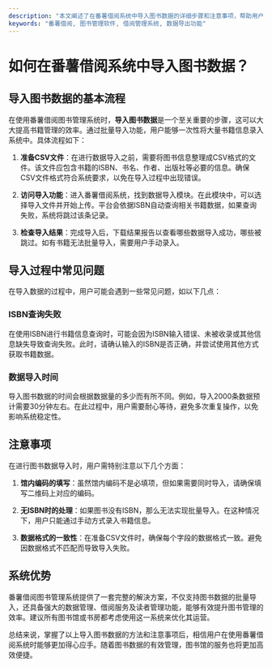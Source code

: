 ```yaml
---
description: "本文阐述了在番薯借阅系统中导入图书数据的详细步骤和注意事项，帮助用户高效管理图书资源。"
keywords: "番薯借阅, 图书管理软件, 借阅管理系统, 数据导出功能"
---
```

# 如何在番薯借阅系统中导入图书数据？

## 导入图书数据的基本流程

在使用番薯借阅图书管理系统时，**导入图书数据**是一个至关重要的步骤，这可以大大提高书籍管理的效率。通过批量导入功能，用户能够一次性将大量书籍信息录入系统中。具体流程如下：

1. **准备CSV文件**：在进行数据导入之前，需要将图书信息整理成CSV格式的文件。该文件应包含书籍的ISBN、书名、作者、出版社等必要的信息。确保CSV文件格式符合系统要求，以免在导入过程中出现错误。

2. **访问导入功能**：进入番薯借阅系统，找到数据导入模块。在此模块中，可以选择导入文件并开始上传。平台会依据ISBN自动查询相关书籍数据，如果查询失败，系统将跳过该条记录。

3. **检查导入结果**：完成导入后，下载结果报告以查看哪些数据导入成功，哪些被跳过。如有书籍无法批量导入，需要用户手动录入。

## 导入过程中常见问题

在导入数据的过程中，用户可能会遇到一些常见问题，如以下几点：

### ISBN查询失败

在使用ISBN进行书籍信息查询时，可能会因为ISBN输入错误、未被收录或其他信息缺失导致查询失败。此时，请确认输入的ISBN是否正确，并尝试使用其他方式获取书籍数据。

### 数据导入时间

导入图书数据的时间会根据数据量的多少而有所不同。例如，导入2000条数据预计需要30分钟左右。在此过程中，用户需要耐心等待，避免多次重复操作，以免影响系统稳定性。

## 注意事项

在进行图书数据导入时，用户需特别注意以下几个方面：

1. **馆内编码的填写**：虽然馆内编码不是必填项，但如果需要同时导入，请确保填写二维码上对应的编码。

2. **无ISBN时的处理**：如果图书没有ISBN，那么无法实现批量导入。在这种情况下，用户只能通过手动方式录入书籍信息。

3. **数据格式的一致性**：在准备CSV文件时，确保每个字段的数据格式一致。避免因数据格式不匹配而导致导入失败。

## 系统优势

番薯借阅图书管理系统提供了一套完整的解決方案，不仅支持图书数据的批量导入，还具备强大的数据管理、借阅服务及读者管理功能，能够有效提升图书管理的效率。建议所有图书馆或书房都考虑使用这一系统来优化其运营。

总结来说，掌握了以上导入图书数据的方法和注意事项后，相信用户在使用番薯借阅系统时能够更加得心应手。随着图书数据的有效管理，图书馆的服务也将更加高效便捷。
